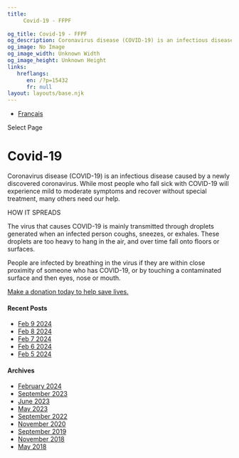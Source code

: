 ```yaml
---
title: 
     Covid-19 - FFPF
    
og_title: Covid-19 - FFPF
og_description: Coronavirus disease (COVID-19) is an infectious disease caused by a newly discovered coronavirus. While most people who fall sick with COVID-19 will experience mild to moderate symptoms and recover without special treatment, many others need our help. HOW IT SPREADS The virus that causes COVID-19 is mainly transmitted through droplets generated when an infected person
og_image: No Image
og_image_width: Unknown Width
og_image_height: Unknown Height
links:
   hreflangs:
      en: /?p=15432
      fr: null
layout: layouts/base.njk
---
```


  * [ Français ](/fr/covid-19)

[ ]( )

Select Page

#  Covid-19

Coronavirus disease (COVID-19) is an infectious disease caused by a newly
discovered coronavirus. While most people who fall sick with COVID-19 will
experience mild to moderate symptoms and recover without special treatment,
many others need our help.

HOW IT SPREADS

The virus that causes COVID-19 is mainly transmitted through droplets
generated when an infected person coughs, sneezes, or exhales. These droplets
are too heavy to hang in the air, and over time fall onto floors or surfaces.

People are infected by breathing in the virus if they are within close
proximity of someone who has COVID-19, or by touching a contaminated surface
and then eyes, nose or mouth.

[ Make a donation today to help save lives. ](/donate/)

####  Recent Posts

  * [ Feb 9 2024 ]( /article/2024/02/09/feb-9-2024/)
  * [ Feb 8 2024 ]( /article/2024/02/08/feb-8-2024/)
  * [ Feb 7 2024 ]( /article/2024/02/07/feb-7-2024/)
  * [ Feb 6 2024 ]( /article/2024/02/06/feb-6-2024/)
  * [ Feb 5 2024 ]( /article/2024/02/05/feb-5-2024/)

####  Archives

  * [ February 2024 ]( /article/2024/02/)
  * [ September 2023 ]( /article/2023/09/)
  * [ June 2023 ]( /article/2023/06/)
  * [ May 2023 ]( /article/2023/05/)
  * [ September 2022 ]( /article/2022/09/)
  * [ November 2020 ]( /article/2020/11/)
  * [ September 2019 ]( /article/2019/09/)
  * [ November 2018 ]( /article/2018/11/)
  * [ May 2018 ]( /article/2018/05/)



